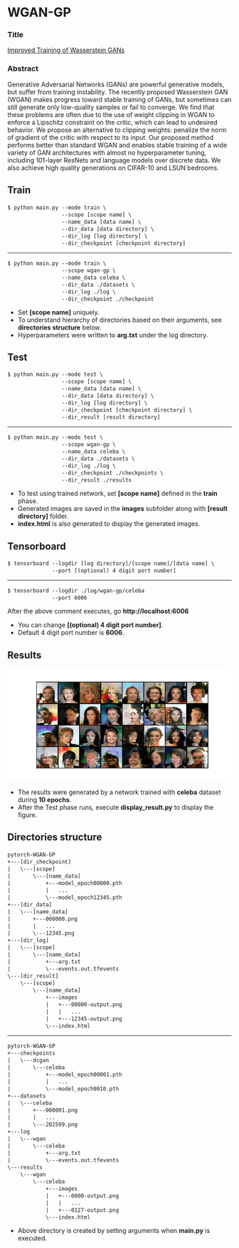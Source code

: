 # WGAN-GP

### Title
[Improved Training of Wasserstein GANs](https://arxiv.org/abs/1704.00028)

### Abstract
Generative Adversarial Networks (GANs) are powerful generative models, but suffer from training instability. The recently proposed Wasserstein GAN (WGAN) makes progress toward stable training of GANs, but sometimes can still generate only low-quality samples or fail to converge. We find that these problems are often due to the use of weight clipping in WGAN to enforce a Lipschitz constraint on the critic, which can lead to undesired behavior. We propose an alternative to clipping weights: penalize the norm of gradient of the critic with respect to its input. Our proposed method performs better than standard WGAN and enables stable training of a wide variety of GAN architectures with almost no hyperparameter tuning, including 101-layer ResNets and language models over discrete data. We also achieve high quality generations on CIFAR-10 and LSUN bedrooms.

## Train
    $ python main.py --mode train \
                     --scope [scope name] \
                     --name_data [data name] \
                     --dir_data [data directory] \
                     --dir_log [log directory] \
                     --dir_checkpoint [checkpoint directory]
---
    $ python main.py --mode train \
                     --scope wgan-gp \
                     --name_data celeba \
                     --dir_data ./datasets \
                     --dir_log ./log \
                     --dir_checkpoint ./checkpoint

* Set **[scope name]** uniquely.
* To understand hierarchy of directories based on their arguments, see **directories structure** below. 
* Hyperparameters were written to **arg.txt** under the log directory.


## Test
    $ python main.py --mode test \
                     --scope [scope name] \
                     --name_data [data name] \
                     --dir_data [data directory] \
                     --dir_log [log directory] \
                     --dir_checkpoint [checkpoint directory] \
                     --dir_result [result directory]
---
    $ python main.py --mode test \
                     --scope wgan-gp \
                     --name_data celeba \
                     --dir_data ./datasets \
                     --dir_log ./log \
                     --dir_checkpoint ./checkpoints \
                     --dir_result ./results

* To test using trained network, set **[scope name]** defined in the **train** phase.
* Generated images are saved in the **images** subfolder along with **[result directory]** folder.
* **index.html** is also generated to display the generated images.  


## Tensorboard
    $ tensorboard --logdir [log directory]/[scope name]/[data name] \
                  --port [(optional) 4 digit port number]
---
    $ tensorboard --logdir ./log/wgan-gp/celeba
                  --port 6006
                  
After the above comment executes, go **http://localhost:6006**

* You can change **[(optional) 4 digit port number]**.
* Default 4 digit port number is **6006**.


## Results
![alt text](./img/generated_images.png "Generated Images by WGAN-GP")
* The results were generated by a network trained with **celeba** dataset during **10 epochs**.
* After the Test phase runs, execute **display_result.py** to display the figure.


## Directories structure
    pytorch-WGAN-GP
    +---[dir_checkpoint]
    |   \---[scope]
    |       \---[name_data]
    |           +---model_epoch00000.pth
    |           |   ...
    |           \---model_epoch12345.pth
    +---[dir_data]
    |   \---[name_data]
    |       +---000000.png
    |       |   ...
    |       \---12345.png
    +---[dir_log]
    |   \---[scope]
    |       \---[name_data]
    |           +---arg.txt
    |           \---events.out.tfevents
    \---[dir_result]
        \---[scope]
            \---[name_data]
                +---images
                |   +---00000-output.png
                |   |   ...
                |   +---12345-output.png
                \---index.html

---

    pytorch-WGAN-GP
    +---checkpoints
    |   \---dcgan
    |       \---celeba
    |           +---model_epoch00001.pth
    |           |   ...
    |           \---model_epoch0010.pth
    +---datasets
    |   \---celeba
    |       +---000001.png
    |       |   ...
    |       \---202599.png
    +---log
    |   \---wgan
    |       \---celeba
    |           +---arg.txt
    |           \---events.out.tfevents
    \---results
        \---wgan
            \---celeba
                +---images
                |   +---0000-output.png
                |   |   ...
                |   +---0127-output.png
                \---index.html
 
* Above directory is created by setting arguments when **main.py** is executed.               
        